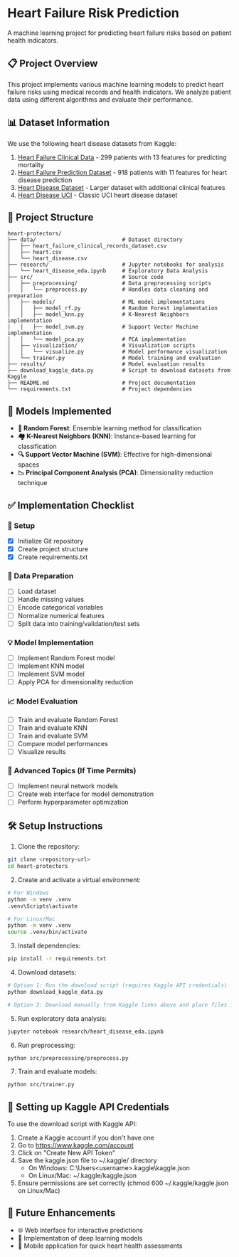 # Heart Failure Risk Prediction

A machine learning project for predicting heart failure risks based on patient health indicators.

## 📋 Project Overview

This project implements various machine learning models to predict heart failure risks using medical records and health indicators. We analyze patient data using different algorithms and evaluate their performance.

## 📊 Dataset Information

We use the following heart disease datasets from Kaggle:

1. [Heart Failure Clinical Data](https://www.kaggle.com/datasets/andrewmvd/heart-failure-clinical-data) - 299 patients with 13 features for predicting mortality
2. [Heart Failure Prediction Dataset](https://www.kaggle.com/datasets/fedesoriano/heart-failure-prediction) - 918 patients with 11 features for heart disease prediction
3. [Heart Disease Dataset](https://www.kaggle.com/datasets/johnsmith88/heart-disease-dataset) - Larger dataset with additional clinical features
4. [Heart Disease UCI](https://www.kaggle.com/datasets/oktayrdeki/heart-disease) - Classic UCI heart disease dataset

## 📁 Project Structure

```
heart-protectors/
├── data/                           # Dataset directory
│   ├── heart_failure_clinical_records_dataset.csv
│   ├── heart.csv
│   └── heart_disease.csv
├── research/                       # Jupyter notebooks for analysis
│   └── heart_disease_eda.ipynb     # Exploratory Data Analysis
├── src/                            # Source code
│   ├── preprocessing/              # Data preprocessing scripts
│   │   └── preprocess.py           # Handles data cleaning and preparation
│   ├── models/                     # ML model implementations
│   │   ├── model_rf.py             # Random Forest implementation
│   │   ├── model_knn.py            # K-Nearest Neighbors implementation
│   │   ├── model_svm.py            # Support Vector Machine implementation
│   │   └── model_pca.py            # PCA implementation
│   ├── visualization/              # Visualization scripts
│   │   └── visualize.py            # Model performance visualization
│   └── trainer.py                  # Model training and evaluation
├── results/                        # Model evaluation results
├── download_kaggle_data.py         # Script to download datasets from Kaggle
├── README.md                       # Project documentation
└── requirements.txt                # Project dependencies
```

## 🤖 Models Implemented

- **🌳 Random Forest**: Ensemble learning method for classification
- **🏘️ K-Nearest Neighbors (KNN)**: Instance-based learning for classification
- **🔍 Support Vector Machine (SVM)**: Effective for high-dimensional spaces
- **📉 Principal Component Analysis (PCA)**: Dimensionality reduction technique

## ✅ Implementation Checklist

### 🚀 Setup

- [x] Initialize Git repository
- [x] Create project structure
- [x] Create requirements.txt

### 🧹 Data Preparation

- [ ] Load dataset
- [ ] Handle missing values
- [ ] Encode categorical variables
- [ ] Normalize numerical features
- [ ] Split data into training/validation/test sets

### 💡 Model Implementation

- [ ] Implement Random Forest model
- [ ] Implement KNN model
- [ ] Implement SVM model
- [ ] Apply PCA for dimensionality reduction

### 📈 Model Evaluation

- [ ] Train and evaluate Random Forest
- [ ] Train and evaluate KNN
- [ ] Train and evaluate SVM
- [ ] Compare model performances
- [ ] Visualize results

### 🔬 Advanced Topics (If Time Permits)

- [ ] Implement neural network models
- [ ] Create web interface for model demonstration
- [ ] Perform hyperparameter optimization

## 🛠️ Setup Instructions

1. Clone the repository:

```bash
git clone <repository-url>
cd heart-protectors
```

2. Create and activate a virtual environment:

```bash
# For Windows
python -m venv .venv
.venv\Scripts\activate

# For Linux/Mac
python -m venv .venv
source .venv/bin/activate
```

3. Install dependencies:

```bash
pip install -r requirements.txt
```

4. Download datasets:

```bash
# Option 1: Run the download script (requires Kaggle API credentials)
python download_kaggle_data.py

# Option 2: Download manually from Kaggle links above and place files in the data/ directory
```

5. Run exploratory data analysis:

```bash
jupyter notebook research/heart_disease_eda.ipynb
```

6. Run preprocessing:

```bash
python src/preprocessing/preprocess.py
```

7. Train and evaluate models:

```bash
python src/trainer.py
```

## 🔑 Setting up Kaggle API Credentials

To use the download script with Kaggle API:

1. Create a Kaggle account if you don't have one
2. Go to https://www.kaggle.com/account
3. Click on "Create New API Token"
4. Save the kaggle.json file to ~/.kaggle/ directory
   - On Windows: C:\Users\<username>\.kaggle\kaggle.json
   - On Linux/Mac: ~/.kaggle/kaggle.json
5. Ensure permissions are set correctly (chmod 600 ~/.kaggle/kaggle.json on Linux/Mac)

## 🔮 Future Enhancements

- 🌐 Web interface for interactive predictions
- 🧠 Implementation of deep learning models
- 📱 Mobile application for quick heart health assessments
